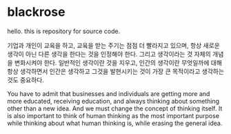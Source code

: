 # blackrose

hello. this is repository for source code.

기업과 개인이 교육을 하고, 교육을 받는 주기는 점점 더 빨라지고 있으며, 항상 새로운 생각이 아닌 다른 생각을 한다는 것을 인정해야 한다. 그리고 생각이라는 것 자체의 개념을 변화시켜야 한다. 일반적인 생각이란 것을 지우고, 인간의 생각이란 무엇일까에 대해 항상 생각하면서 인간은 생각하고 그것을 발현시키는 것이 가장 큰 목적이라고 생각하는 것도 중요하다.

You have to admit that businesses and individuals are getting more and more educated, receiving education, and always thinking about something other than a new idea. And we must change the concept of thinking itself. It is also important to think of human thinking as the most important purpose while thinking about what human thinking is, while erasing the general idea.
